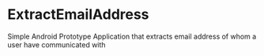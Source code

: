 # ExtractEmailAddress

Simple Android Prototype Application that extracts email address of whom a user have communicated with
